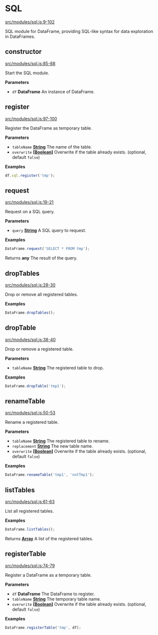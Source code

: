 <!-- Generated by documentation.js. Update this documentation by updating the source code. -->

# SQL

[src/modules/sql.js:9-102](https://github.com/Gmousse/dataframe-js/blob/8c50b9def00cacc71dded800b1c34815fab2b4bf/src/modules/sql.js#L9-L102 "Source code on GitHub")

SQL module for DataFrame, providing SQL-like syntax for data exploration in DataFrames.

## constructor

[src/modules/sql.js:85-88](https://github.com/Gmousse/dataframe-js/blob/8c50b9def00cacc71dded800b1c34815fab2b4bf/src/modules/sql.js#L85-L88 "Source code on GitHub")

Start the SQL module.

**Parameters**

-   `df` **DataFrame** An instance of DataFrame.

## register

[src/modules/sql.js:97-100](https://github.com/Gmousse/dataframe-js/blob/8c50b9def00cacc71dded800b1c34815fab2b4bf/src/modules/sql.js#L97-L100 "Source code on GitHub")

Register the DataFrame as temporary table.

**Parameters**

-   `tableName` **[String](https://developer.mozilla.org/en-US/docs/Web/JavaScript/Reference/Global_Objects/String)** The name of the table.
-   `overwrite` **\[[Boolean](https://developer.mozilla.org/en-US/docs/Web/JavaScript/Reference/Global_Objects/Boolean)]** Overwrite if the table already exists. (optional, default `false`)

**Examples**

```javascript
df.sql.register('tmp');
```

## request

[src/modules/sql.js:19-21](https://github.com/Gmousse/dataframe-js/blob/8c50b9def00cacc71dded800b1c34815fab2b4bf/src/modules/sql.js#L19-L21 "Source code on GitHub")

Request on a SQL query.

**Parameters**

-   `query` **[String](https://developer.mozilla.org/en-US/docs/Web/JavaScript/Reference/Global_Objects/String)** A SQL query to request.

**Examples**

```javascript
DataFrame.request('SELECT * FROM tmp');
```

Returns **any** The result of the query.

## dropTables

[src/modules/sql.js:28-30](https://github.com/Gmousse/dataframe-js/blob/8c50b9def00cacc71dded800b1c34815fab2b4bf/src/modules/sql.js#L28-L30 "Source code on GitHub")

Drop or remove all registered tables.

**Examples**

```javascript
DataFrame.dropTables();
```

## dropTable

[src/modules/sql.js:38-40](https://github.com/Gmousse/dataframe-js/blob/8c50b9def00cacc71dded800b1c34815fab2b4bf/src/modules/sql.js#L38-L40 "Source code on GitHub")

Drop or remove a registered table.

**Parameters**

-   `tableName` **[String](https://developer.mozilla.org/en-US/docs/Web/JavaScript/Reference/Global_Objects/String)** The registered table to drop.

**Examples**

```javascript
DataFrame.dropTable('tmp1');
```

## renameTable

[src/modules/sql.js:50-53](https://github.com/Gmousse/dataframe-js/blob/8c50b9def00cacc71dded800b1c34815fab2b4bf/src/modules/sql.js#L50-L53 "Source code on GitHub")

Rename a registered table.

**Parameters**

-   `tableName` **[String](https://developer.mozilla.org/en-US/docs/Web/JavaScript/Reference/Global_Objects/String)** The registered table to rename.
-   `replacement` **[String](https://developer.mozilla.org/en-US/docs/Web/JavaScript/Reference/Global_Objects/String)** The new table name.
-   `overwrite` **\[[Boolean](https://developer.mozilla.org/en-US/docs/Web/JavaScript/Reference/Global_Objects/Boolean)]** Overwrite if the table already exists. (optional, default `false`)

**Examples**

```javascript
DataFrame.renameTable('tmp1', 'notTmp1');
```

## listTables

[src/modules/sql.js:61-63](https://github.com/Gmousse/dataframe-js/blob/8c50b9def00cacc71dded800b1c34815fab2b4bf/src/modules/sql.js#L61-L63 "Source code on GitHub")

List all registered tables.

**Examples**

```javascript
DataFrame.listTables();
```

Returns **[Array](https://developer.mozilla.org/en-US/docs/Web/JavaScript/Reference/Global_Objects/Array)** A list of the registered tables.

## registerTable

[src/modules/sql.js:74-79](https://github.com/Gmousse/dataframe-js/blob/8c50b9def00cacc71dded800b1c34815fab2b4bf/src/modules/sql.js#L74-L79 "Source code on GitHub")

Register a DataFrame as a temporary table.

**Parameters**

-   `df` **DataFrame** The DataFrame to register.
-   `tableName` **[String](https://developer.mozilla.org/en-US/docs/Web/JavaScript/Reference/Global_Objects/String)** The temporary table name.
-   `overwrite` **\[[Boolean](https://developer.mozilla.org/en-US/docs/Web/JavaScript/Reference/Global_Objects/Boolean)]** Overwrite if the table already exists. (optional, default `false`)

**Examples**

```javascript
DataFrame.registerTable('tmp', df);
```
